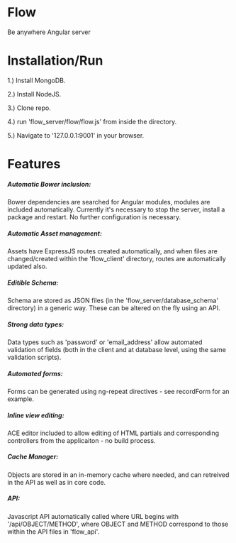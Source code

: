 Flow
====

Be anywhere Angular server

Installation/Run
====

1.) Install MongoDB.

2.) Install NodeJS.

3.) Clone repo.

4.) run 'flow_server/flow/flow.js' from inside the directory.

5.) Navigate to '127.0.0.1:9001' in your browser.

Features
====

##### Automatic Bower inclusion:
Bower dependencies are searched for Angular modules, modules are included automatically. Currently it's necessary to stop the server, install a package and restart. No further configuration is necessary.

##### Automatic Asset management:
Assets have ExpressJS routes created automatically, and when files are changed/created within the 'flow_client' directory, routes are automatically updated also.

##### Editible Schema:
Schema are stored as JSON files (in the 'flow_server/database_schema' directory) in a generic way. These can be altered on the fly using an API.

##### Strong data types:
Data types such as 'password' or 'email_address' allow automated validation of fields (both in the client and at database level, using the same validation scripts).

##### Automated forms:
Forms can be generated using ng-repeat directives - see recordForm for an example.

##### Inline view editing:
ACE editor included to allow editing of HTML partials and corresponding controllers from the applicaiton - no build process.

##### Cache Manager:
Objects are stored in an in-memory cache where needed, and can retreived in the API as well as in core code.

##### API:
Javascript API automatically called where URL begins with '/api/OBJECT/METHOD', where OBJECT and METHOD correspond to those within the API files in 'flow_api'.
